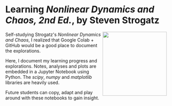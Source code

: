 # Learning *Nonlinear Dynamics and Chaos, 2nd Ed.*, by Steven Strogatz
<a href="https://github.com/suddhasourav/Learning_Nonlinear_Dynamics_and_Chaos_2nd_Ed._by_Strogatz/blob/main/Chapter_7_Limit_Cycles_Exercises.ipynb"><img align="right" width="200" height="200" src="https://github.com/suddhasourav/Learning_Nonlinear_Dynamics_and_Chaos_2nd_Ed._by_Strogatz/assets/7206866/1ab66d3b-e8ac-4600-ba1b-c2352bf79839"></a>

Self-studying Strogatz's *Nonlinear Dynamics and Chaos*, I realized that Google Colab + GitHub would be a good place to document the explorations.

Here, I document my learning progress and explorations. Notes, analyses and plots are embedded in a Jupyter Notebook using Python. The *scipy*, *numpy* and *matplotlib* libraries are heavily used.

Future students can copy, adapt and play around with these notebooks to gain insight.

